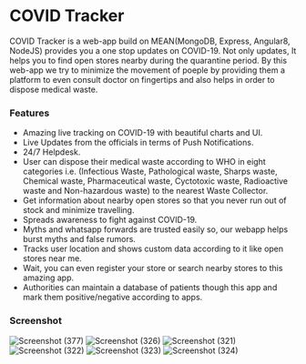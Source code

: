 # COVID Tracker

COVID Tracker is a web-app build on MEAN(MongoDB, Express, Angular8, NodeJS) provides you a one stop updates on COVID-19. Not only updates, It helps you to find open stores nearby during the quarantine period. 
By this web-app we try to minimize the movement of poeple by providing them a platform to even consult doctor on fingertips and also helps in order to dispose medical waste.

### Features

- Amazing live tracking on COVID-19  with beautiful charts and UI.
- Live Updates from the officials in terms of Push Notifications.
- 24/7 Helpdesk.
- User can dispose their medical waste according to WHO in eight categories i.e. (Infectious Waste, Pathological waste, Sharps waste, Chemical waste, Pharmaceutical waste, Cyctotoxic waste, Radioactive waste and Non-hazardous waste) to the nearest Waste Collector.
- Get information about nearby open stores so that you never run out of stock and minimize travelling.
- Spreads awareness to fight against COVID-19.
- Myths and whatsapp forwards are trusted easily so, our webapp helps burst myths and false rumors.
- Tracks user location and shows custom data according to it like open stores near me.
- Wait, you can even register your store or search nearby stores to this amazing app.
- Authorities can maintain a database of patients though this app and mark them positive/negative according to apps.

### Screenshot
![Screenshot (377)](https://user-images.githubusercontent.com/40329238/80818294-864fa580-8bf0-11ea-97e2-de5f954a350b.png)
![Screenshot (326)](https://user-images.githubusercontent.com/40329238/79433141-6615c900-7fea-11ea-9973-89c54c6bd229.png)
![Screenshot (321)](https://user-images.githubusercontent.com/40329238/79433213-78900280-7fea-11ea-96a1-96e4c5ea67de.png)
![Screenshot (322)](https://user-images.githubusercontent.com/40329238/79433233-7ded4d00-7fea-11ea-842e-bbb5625d2115.png)
![Screenshot (323)](https://user-images.githubusercontent.com/40329238/79433255-847bc480-7fea-11ea-8cd7-1fff34a579c1.png)
![Screenshot (324)](https://user-images.githubusercontent.com/40329238/79433300-8e9dc300-7fea-11ea-8fcf-39a90e8fc83d.png)
